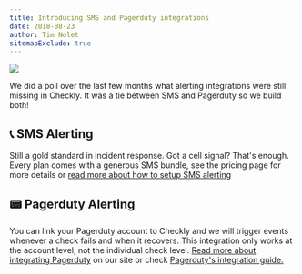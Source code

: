 ```yaml
---
title: Introducing SMS and Pagerduty integrations
date: 2018-08-23
author: Tim Nolet
sitemapExclude: true
---
```


![](/whats-new/sms_pagerduty.png)

We did a poll over the last few months what alerting integrations were still missing in Checkly. It was a tie between
SMS and Pagerduty so we build both!

## 📞 SMS Alerting

Still a gold standard in incident response. Got a cell signal? That's enough. Every plan comes with a generous SMS bundle, see the
pricing page for more details or [read more about how to setup SMS alerting](docs/alerting/ssl-delivery/)

## 📟 Pagerduty Alerting

You can link your Pagerduty account to Checkly and we will trigger events whenever a check fails and when it recovers.
This integration only works at the account level, not the individual check level. [Read more about integrating Pagerduty](docs/alerting/pagerduty/)
on our site or check [Pagerduty's integration guide.](https://www.pagerduty.com/docs/guides/checkly-integration-guide/)

<!--more-->
